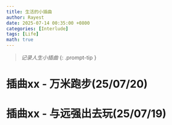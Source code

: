 ```yaml
---
title: 生活的小插曲
author: Rayest
date: 2025-07-14 00:35:00 +0800
categories: [Interlude]
tags: [Life]
math: true
---
```


> *记录人生小插曲*
{: .prompt-tip }

# 插曲xx - 万米跑步(25/07/20)

# 插曲xx - 与远强出去玩(25/07/19)